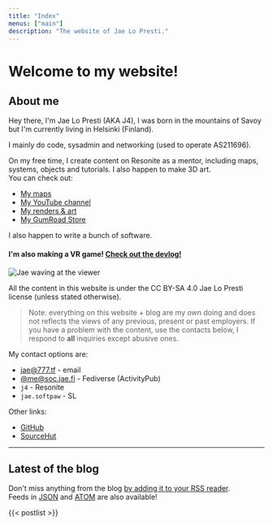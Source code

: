 ```yaml
---
title: "Index"
menus: ["main"]
description: "The website of Jae Lo Presti."
---
```


# Welcome to my website!

## About me

Hey there, I'm Jae Lo Presti (AKA J4), I was born in the mountains of Savoy but I'm currently living in Helsinki (Finland).

I mainly do code, sysadmin and networking (used to operate AS211696).

On my free time, I create content on Resonite as a mentor, including maps, systems, objects and tutorials. I also happen to make 3D art.  
You can check out:

- [My maps](/pages/maps)
- [My YouTube channel](https://www.youtube.com/@j4l/)
- [My renders & art](/pages/renders)
- [My GumRoad Store](https://dsrcreations.gumroad.com/)

I also happen to write a bunch of software.

#### I'm also making a VR game! [Check out the devlog!](/pages/vrdevlog)

<img src="https://bm.777.tf/web/wave.webp" alt="Jae waving at the viewer" class="rightgif">

All the content in this website is under the CC BY-SA 4.0 Jae Lo Presti license (unless stated otherwise).

> Note: everything on this website + blog are my own doing and does not reflects the views of any previous, present or past employers. If you have a problem with the content, use the contacts below, I respond to **all** inquiries except abusive ones.

My contact options are:

- <a href="mailto:jae@777.tf" rel="me">jae@777.tf</a> - email
- <a href="https://soc.jae.fi/@me" rel="me">@me@soc.jae.fi</a> - Fediverse (ActivityPub)
- `j4` - Resonite
- `jae.softpaw` - SL

Other links:

- [GitHub](https://github.com/jae1911)
- [SourceHut](/redir/srht)

---

## Latest of the blog

Don't miss anything from the blog [by adding it to your RSS reader](/blog/index.xml).  
Feeds in [JSON](/blog/index.json) and [ATOM](/blog/index.atom) are also available!

{{< postlist >}}

